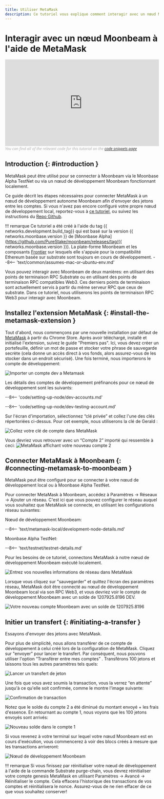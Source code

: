 ```yaml
---
title: Utiliser MetaMask
description: Ce tutoriel vous explique comment interagir avec un nœud Moonbeam local à l'aide d'une installation par défaut du plug-in de navigateur MetaMask.
---
```


# Interagir avec un nœud Moonbeam à l'aide de MetaMask

<style>.embed-container { position: relative; padding-bottom: 56.25%; height: 0; overflow: hidden; max-width: 100%; } .embed-container iframe, .embed-container object, .embed-container embed { position: absolute; top: 0; left: 0; width: 100%; height: 100%; }</style><div class='embed-container'><iframe src='https://www.youtube.com/embed//hrpBd2-a7as' frameborder='0' allowfullscreen></iframe></div>
<style>.caption { font-family: Open Sans, sans-serif; font-size: 0.9em; color: rgba(170, 170, 170, 1); font-style: italic; letter-spacing: 0px; position: relative;}</style><div class='caption'>You can find all of the relevant code for this tutorial on the <a href="{{ config.site_url }}resources/code-snippets/">code snippets page</a></div>

## Introduction {: #introduction } 

MetaMask peut être utilisé pour se connecter à Moonbeam via le Moonbase Alpha TestNet ou via un nœud de développement Moonbeam fonctionnant localement.

Ce guide décrit les étapes nécessaires pour connecter MetaMask à un nœud de développement autonome Moonbeam afin d'envoyer des jetons entre les comptes. Si vous n'avez pas encore configuré votre propre nœud de développement local, reportez-vous à [ce tutoriel](/getting-started/local-node/setting-up-a-node/),  ou suivez les instructions du [Repo Github](https://github.com/PureStake/moonbeam/).

!!! remarque
    Ce tutoriel a été créé à l'aide du tag {{ networks.development.build_tag}} qui est basé sur la version {{ networks.moonbase.version }} de [Moonbase Alpha](https://github.com/PureStake/moonbeam/releases/tag/{{ networks.moonbase.version }}). La plate-forme Moonbeam et les composants [Frontier](https://github.com/paritytech/frontier) sur lesquels elle s'appuie pour la compatibilité Ethereum basée sur substrate sont toujours en cours de développement. 
    --8<-- 'text/common/assumes-mac-or-ubuntu-env.md'

Vous pouvez interagir avec Moonbeam de deux manières: en utilisant des points de terminaison RPC Substrate ou en utilisant des points de terminaison RPC compatibles Web3. Ces derniers points de terminaison sont actuellement servis à partir du même serveur RPC que ceux de substrate. Dans ce tutoriel, nous utiliserons les points de terminaison RPC Web3 pour interagir avec Moonbeam.

## Installez l'extension MetaMask {: #install-the-metamask-extension } 

Tout d'abord, nous commençons par une nouvelle installation par défaut de [MetaMask](https://metamask.io/) à partir du Chrome Store. Après avoir téléchargé, installé et initialisé l'extension, suivez le guide "Premiers pas". Ici, vous devez créer un portefeuille, définir un mot de passe et stocker votre phrase de sauvegarde secrète (cela donne un accès direct à vos fonds, alors assurez-vous de les stocker dans un endroit sécurisé). Une fois terminé, nous importerons le compte de développement:

![Importer un compte dev a Metamask](/images/tokens/connect/metamask/metamask-3.png)

Les détails des comptes de développement préfinancés pour ce nœud de développement sont les suivants:

--8<-- 'code/setting-up-node/dev-accounts.md'

--8<-- 'code/setting-up-node/dev-testing-account.md'

Sur l'écran d'importation, sélectionnez “clé privée” et collez l'une des clés répertoriées ci-dessus. Pour cet exemple, nous utiliserons la clé de Gerald :

![Collez votre clé de compte dans MetaMask](/images/tokens/connect/metamask/metamask-4.png)

Vous devriez vous retrouver avec un “Compte 2”  importé qui ressemble à ceci:
![MetaMask affichant votre nouveau compte 2](/images/tokens/connect/metamask/metamask-5.png)

## Connecter MetaMask à Moonbeam {: #connecting-metamask-to-moonbeam } 

MetaMask peut être configuré pour se connecter à votre nœud de développement local ou à Moonbase Alpha TestNet. 

Pour connecter MetaMask à Moonbeam, accédez à Paramètres -> Réseaux -> Ajouter un réseau. C'est ici que vous pouvez configurer le réseau auquel vous souhaitez que MetaMask se connecte, en utilisant les configurations réseau suivantes:

Nœud de développement Moonbeam:

--8<-- 'text/metamask-local/development-node-details.md'

Moonbase Alpha TestNet:

--8<-- 'text/testnet/testnet-details.md'

Pour les besoins de ce tutoriel, connectons MetaMask à notre nœud de développement Moonbeam exécuté localement.

![Entrez vos nouvelles informations de réseau dans MetaMask](/images/legacy/metamask/using-metamask-4.png)

Lorsque vous cliquez sur "sauvegarder" et quittez l'écran des paramètres réseau, MetaMask doit être connecté au nœud de développement Moonbeam local via son RPC Web3, et vous devriez voir le compte de développement Moonbeam avec un solde de 1207925.8196 DEV.

![Votre nouveau compte Moonbeam avec un solde de 1207925.8196](/images/legacy/metamask/using-metamask-5.png)

## Initier un transfert  {: #initiating-a-transfer } 

Essayons d'envoyer des jetons avec MetaMask.

Pour plus de simplicité, nous allons transférer de ce compte de développement à celui créé lors de la configuration de MetaMask. Cliquez sur "envoyer" pour lancer le transfert. Par conséquent, nous pouvons utiliser l'option “Transférer entre mes comptes” . Transférons 100 jetons et laissons tous les autres paramètres tels quels:

![Lancer un transfert de jeton](/images/tokens/connect/metamask/metamask-9.png)

Une fois que vous avez soumis la transaction, vous la verrez “en attente” jusqu'à ce qu'elle soit confirmée, comme le montre l'image suivante:

![Confirmation de transaction](/images/tokens/connect/metamask/metamask-10.png)

Notez que le solde du compte 2 a été diminué du montant envoyé + les frais d'essence. En retournant au compte 1, nous voyons que les 100 jetons envoyés sont arrivés:

![Nouveau solde dans le compte 1](/images/tokens/connect/metamask/metamask-11.png)

Si vous revenez à votre terminal sur lequel votre nœud Moonbeam est en cours d'exécution, vous commencerez à voir des blocs créés à mesure que les transactions arriveront:

![Nœud de développement Moonbeam](/images/tokens/connect/metamask/metamask-12.png)

!!! remarque
    Si vous finissez par réinitialiser votre nœud de développement à l'aide de la commande Substrate purge-chain, vous devrez réinitialiser votre compte genesis MetaMask en utilisant Paramètres -> Avancé -> Réinitialiser le compte. Cela effacera l'historique des transactions de vos comptes et réinitialisera le nonce. Assurez-vous de ne rien effacer de ce que vous souhaitez conserver!
 
